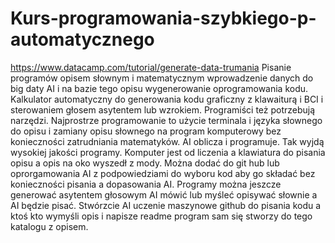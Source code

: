 # Kurs-programowania-szybkiego-p-automatycznego
https://www.datacamp.com/tutorial/generate-data-trumania
Pisanie programów opisem słownym i matematycznym wprowadzenie danych do big daty AI i na bazie tego opisu wygenerowanie oprogramowania kodu.
Kalkulator automatyczny do generowania kodu graficzny z klawaiturą i BCI i sterowaniem głosem asytentem lub wzrokiem. Programiści też potrzebują narzędzi. 
Najprostrze programowanie to użycie terminala i języka słownego do opisu i zamiany opisu słownego na program komputerowy bez konieczności zatrudniania matematyków. AI oblicza i programuje. Tak wyjdą wysokiej jakości programy. 
Komputer jest od liczenia a klawiatura do pisania opisu a opis na oko wyszedł z mody. 
Można dodać do git hub lub oprorgamowania AI z podpowiedziami do wyboru kod aby go składać bez konieczności pisania a dopasowania AI. 
Programy można jeszcze generować asytentem głosowym AI mówić lub myśleć opisywać słownie a AI będzie pisać. 
Stwórzcie AI uczenie maszynowe github do pisania kodu a ktoś kto wymyśli opis i napisze readme program sam się stworzy do tego katalogu z opisem.  
